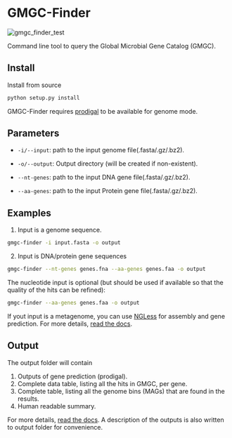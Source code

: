 # GMGC-Finder

![gmgc_finder_test](https://github.com/BigDataBiology/GMGC-Finder/workflows/gmgc_finder_test/badge.svg)


Command line tool to query the Global Microbial Gene Catalog (GMGC).

## Install

Install from source

```bash
python setup.py install
```

GMGC-Finder requires [prodigal](https://github.com/hyattpd/Prodigal) to be
available for genome mode.


## Parameters

* `-i/--input`: path to the input genome file(.fasta/.gz/.bz2).

* `-o/--output`: Output directory (will be created if non-existent).

* `--nt-genes`: path to the input DNA gene file(.fasta/.gz/.bz2).

* `--aa-genes`: path to the input Protein gene file(.fasta/.gz/.bz2).

## Examples

1. Input is a genome sequence.

```bash
gmgc-finder -i input.fasta -o output
```

2. Input is DNA/protein gene sequences

```bash
gmgc-finder --nt-genes genes.fna --aa-genes genes.faa -o output
```

The nucleotide input is optional (but should be used if available so that the
quality of the hits can be refined):

```bash
gmgc-finder --aa-genes genes.faa -o output
```

If yout input is a metagenome, you can use
[NGLess](https://github.com/ngless-toolkit/ngless) for assembly and gene
prediction. For more details, [read the
docs](https://gmgc-finder.readthedocs.io/en/latest/usage/).

## Output

The output folder will contain

1. Outputs of gene prediction (prodigal).
2. Complete data table, listing all the hits in GMGC, per gene.
3. Complete table, listing all the genome bins (MAGs) that are found in the results.
4. Human readable summary.

For more details, [read the
docs](https://gmgc-finder.readthedocs.io/en/latest/output/). A description of
the outputs is also written to output folder for convenience.

